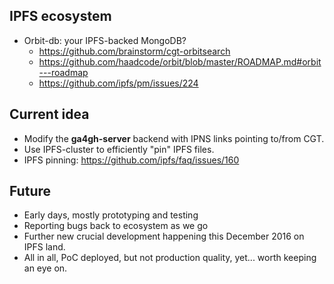 IPFS ecosystem
--------------

* Orbit-db: your IPFS-backed MongoDB?
  * https://github.com/brainstorm/cgt-orbitsearch
  * https://github.com/haadcode/orbit/blob/master/ROADMAP.md#orbit---roadmap
  * https://github.com/ipfs/pm/issues/224


Current idea
-------------

* Modify the **ga4gh-server** backend with IPNS links pointing to/from CGT.
* Use IPFS-cluster to efficiently "pin" IPFS files.
* IPFS pinning: https://github.com/ipfs/faq/issues/160


Future
------

* Early days, mostly prototyping and testing
* Reporting bugs back to ecosystem as we go
* Further new crucial development happening this December 2016 on IPFS land.
* All in all, PoC deployed, but not production quality, yet... worth keeping an eye on.
